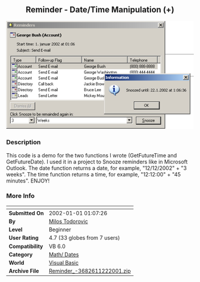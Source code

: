 ﻿<div align="center">

## Reminder \- Date/Time Manipulation \(\+\)

<img src="PIC200111222141386783.jpg">
</div>

### Description

This code is a demo for the two functions I wrote (GetFutureTime and GetFutureDate). I used it in a project to Snooze reminders like in Microsoft Outlook. The date function returns a date, for example, "12/12/2002" + "3 weeks". The time function returns a time, for example, "12:12:00" + "45 minutes". ENJOY!
 
### More Info
 


<span>             |<span>
---                |---
**Submitted On**   |2002-01-01 01:07:26
**By**             |[Milos Todorovic](https://github.com/Planet-Source-Code/PSCIndex/blob/master/ByAuthor/milos-todorovic.md)
**Level**          |Beginner
**User Rating**    |4.7 (33 globes from 7 users)
**Compatibility**  |VB 6\.0
**Category**       |[Math/ Dates](https://github.com/Planet-Source-Code/PSCIndex/blob/master/ByCategory/math-dates__1-37.md)
**World**          |[Visual Basic](https://github.com/Planet-Source-Code/PSCIndex/blob/master/ByWorld/visual-basic.md)
**Archive File**   |[Reminder\_\-3682611222001\.zip](https://github.com/Planet-Source-Code/milos-todorovic-reminder-date-time-manipulation__1-29113/archive/master.zip)









